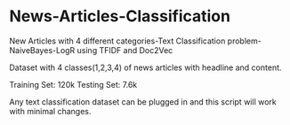 # News-Articles-Classification
New Articles with 4 different categories-Text Classification problem-NaiveBayes-LogR using TFIDF and Doc2Vec

Dataset with 4 classes(1,2,3,4) of news articles with headline and content.

Training Set: 120k 
Testing Set: 7.6k

Any text classification dataset can be plugged in and this script will work with minimal changes.

